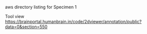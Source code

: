 
aws directory listing for Specimen 1

Tool view
https://brainportal.humanbrain.in/code/2dviewer/annotation/public?data=0&section=550

